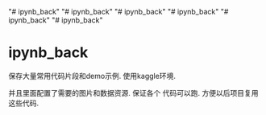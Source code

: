 "# ipynb_back" 
"# ipynb_back" 
"# ipynb_back" 
"# ipynb_back" 
"# ipynb_back" 
"# ipynb_back" 
# ipynb_back


保存大量常用代码片段和demo示例. 使用kaggle环境.


并且里面配置了需要的图片和数据资源. 保证各个 代码可以跑.
方便以后项目复用这些代码.
